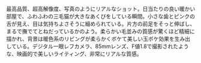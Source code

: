 最高品質、超高解像度、写真のようにリアルなショット。日当たりの良い暖かい部屋で、ふわふわの三毛猫が大きなあくびをしている瞬間。小さな歯とピンクの舌が見え、目は気持ちよさそうに細められている。片方の前足をそっと伸ばし、まるで撫でてとねだっているかのよう。柔らかい毛並みの質感が驚くほど精細に描かれ、背景は暖色系のリビングが柔らかくボケて美しい玉ボケ効果を生み出している。デジタル一眼レフカメラ、85mmレンズ、F値1.8で撮影されたような、映画的で美しいライティング、非常にリアルな質感。